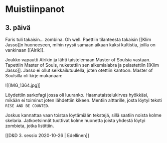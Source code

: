 # Muistiinpanot
## 3. päivä
Faris tuli takaisin... zombina. Oh well. Paettiin tilanteesta takaisin [[Klim Jasso]]n huoneeseen, mihin ryysii samaan aikaan kaksi kultistia, joilla on vankinaan [[Alrik]].

Joukko vapautti Alrikin ja lähti taistelemaan Master of Soulsia vastaan. Tapettiin Master of Souls, nuketettiin sen alkemialabra ja pelastettiin [[Klim Jasso]]. Jasso ei ollut seikkailutuulella, joten otettiin kantoon.  Master of Soulsilla oli kirje mukanaan:

![[IMG_1364.jpg]]

Löydettiin sarkofagi jossa oli luuranko. Haamutaistelukirves hyökkäsi, mikään ei toiminut joten lähdettiin kikeen. Mentiin alttarille, josta löytyi teksti `RISE AND BE COUNTED`. 

Joskus kannattaa vaan toistaa löytämiään tekstejä, sillä saatiin noista kolme skelaria. Jatkoetsinnät tuottivat kolme huonetta joista yhdestä löytyi zombieta, jotka listittiin.


[[D&D 3. sessio 2020-10-26 | Edellinen]]